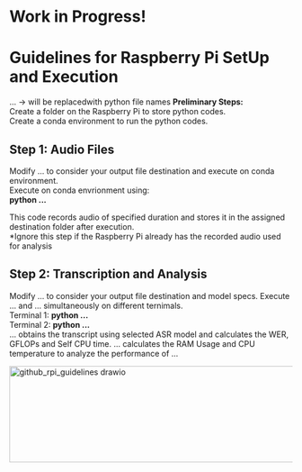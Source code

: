 # Work in Progress! 
# **Guidelines for Raspberry Pi SetUp and Execution**  
... -> will be replacedwith python file names
**Preliminary Steps:**  
Create a folder on the Raspberry Pi to store python codes.  
Create a conda environment to run the python codes.  

## Step 1: Audio Files
Modify  ... to consider your output file destination and execute on conda environment.  
Execute on conda envrionment using:      
**python ...**

This code records audio of specified duration and stores it in the assigned destination folder after execution.  
*Ignore this step if the Raspberry Pi already has the recorded audio used for analysis  

## Step 2: Transcription and Analysis
Modify ... to consider your output file destination and model specs. 
Execute ... and ... simultaneously on different ternimals.  
Terminal 1: **python ...**  
Terminal 2: **python ...**  
... obtains the transcript using selected ASR model and calculates the WER, GFLOPs and Self CPU time.
... calculates the RAM Usage and CPU temperature to analyze the performance of ...  





<img width="611" height="171" alt="github_rpi_guidelines drawio" src="https://github.com/user-attachments/assets/7ffede0a-7fc1-477e-930e-c34951fa4f53" />

  

